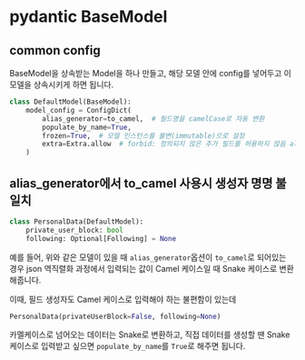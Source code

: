 # pydantic BaseModel

## common config

BaseModel을 상속받는 Model을 하나 만들고, 해당 모델 안에 config를 넣어두고 이 모델을 상속시키게 하면 됩니다.

```py
class DefaultModel(BaseModel):
    model_config = ConfigDict(
        alias_generator=to_camel,  # 필드명을 camelCase로 자동 변환
        populate_by_name=True,
        frozen=True,  # 모델 인스턴스를 불변(immutable)으로 설정
        extra=Extra.allow  # forbid: 정의되지 않은 추가 필드를 허용하지 않음 allow: 추가 필드 허용
    )
```

## alias_generator에서 to_camel 사용시 생성자 명명 불일치

```py
class PersonalData(DefaultModel):
    private_user_block: bool
    following: Optional[Following] = None
```

예를 들어, 위와 같은 모델이 있을 때 `alias_generator`옵션이 `to_camel`로 되어있는 경우 json 역직렬화 과정에서 입력되는 값이 Camel 케이스일 때 Snake 케이스로 변환해줍니다.

이때, 필드 생성자도 Camel 케이스로 입력해야 하는 불편함이 있는데

```py
PersonalData(privateUserBlock=False, following=None)
```

카멜케이스로 넘어오는 데이터는 Snake로 변환하고, 직접 데이터를 생성할 땐 Snake 케이스로 입력받고 싶으면 `populate_by_name`를 `True`로 해주면 됩니다.
